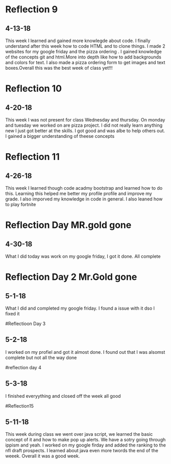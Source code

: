 # Reflection 9
## 4-13-18
This week I learned and gained more knowlegde about code. I finally understand after this week how to code HTML and to clone things. I made 2 websites for my google friday and  the pizza ordering . I gained knowledge of the concepts git and html.More into depth like how to add backgrounds and colors for text.  I also made a pizza ordering form to get images and text boxes.Overall this was the best week of class yet!!!

# Reflection 10
## 4-20-18
This week I was not present for class Wednesday and thursday. On monday and tuesday we worked on are pizza project. I did not really learn anything new I just got better at the skills. I got good and was albe to help others out. I gained a bigger understanding of theese concepts

# Reflection 11
## 4-26-18
This week I learned though code acadmy bootstrap and learned how to do this. Learning this helped me better my profile profile and improve my grade. I also imporved my knowledge in code in general. I also leaned how to play fortnite

# Reflection Day MR.gold gone
## 4-30-18
What I did today was work on my google friday, I got it done. All complete

# Reflection Day 2 Mr.Gold gone
## 5-1-18
What I did and completed my google friday. I found a issue with it dso I fixed it

#Reflectioon Day 3 
## 5-2-18
I worked on my profiel and got it almost done. I found out that I was alsomst complete but not all the way done

#reflection day 4
## 5-3-18

I finished everyything and closed off the week all good 


#Reflection15
## 5-11-18

This week during class we went over java script, we learned the basic concept of it and how to make pop up alerts. We have a sotry going through ippism and yeah. I worked on my google firday and added the ranking to the nfl draft prospects. I learned about java even more twords the end of the weeek. Overall it was a good week. 
